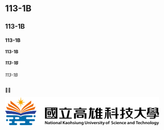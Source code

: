# 113-1B

## 113-1B
### 113-1B
#### 113-1B
##### 113-1B
###### 113-1B

🧑‍🚀

![NKUST](nkust.png "NKUST")
